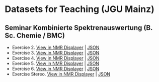 # Datasets for Teaching (JGU Mainz)

## Seminar Kombinierte Spektrenauswertung (B. Sc. Chemie / BMC)

- Exercise 2. [View in NMR Displayer](https://cheminfo.github.io/nmr-displayer/?sampleURL=https://jliermann.github.io/nmr-dataset-jgumainz/data/exercise2.json) | [JSON](./data/exercise2.json)
- Exercise 3. [View in NMR Displayer](https://cheminfo.github.io/nmr-displayer/?sampleURL=https://jliermann.github.io/nmr-dataset-jgumainz/data/exercise3.json) | [JSON](./data/exercise3.json)
- Exercise 4. [View in NMR Displayer](https://cheminfo.github.io/nmr-displayer/?sampleURL=https://jliermann.github.io/nmr-dataset-jgumainz/data/exercise4.json) | [JSON](./data/exercise4.json)
- Exercise 5. [View in NMR Displayer](https://cheminfo.github.io/nmr-displayer/?sampleURL=https://jliermann.github.io/nmr-dataset-jgumainz/data/exercise5.json) | [JSON](./data/exercise5.json)
- Exercise 6. [View in NMR Displayer](https://cheminfo.github.io/nmr-displayer/?sampleURL=https://jliermann.github.io/nmr-dataset-jgumainz/data/exercise6.json) | [JSON](./data/exercise6.json)
- Exercise Stereo. [View in NMR Displayer](https://cheminfo.github.io/nmr-displayer/?sampleURL=https://jliermann.github.io/nmr-dataset-jgumainz/data/exercise_stereo.json) | [JSON](./data/exercise_stereo.json)